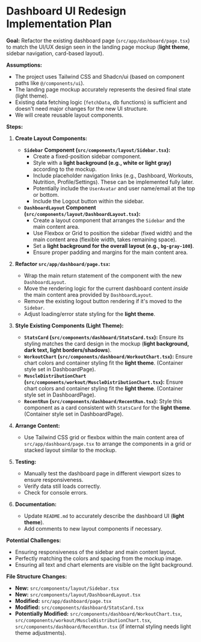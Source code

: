 # Dashboard UI Redesign Implementation Plan

**Goal:** Refactor the existing dashboard page (`src/app/dashboard/page.tsx`) to match the UI/UX design seen in the landing page mockup (**light theme**, sidebar navigation, card-based layout).

**Assumptions:**

*   The project uses Tailwind CSS and Shadcn/ui (based on component paths like `@/components/ui`).
*   The landing page mockup accurately represents the desired final state (light theme).
*   Existing data fetching logic (`fetchData`, db functions) is sufficient and doesn't need major changes for the new UI structure.
*   We will create reusable layout components.

**Steps:**

1.  **Create Layout Components:**
    *   **`Sidebar` Component (`src/components/layout/Sidebar.tsx`):**
        *   Create a fixed-position sidebar component.
        *   Style with a **light background (e.g., white or light gray)** according to the mockup.
        *   Include placeholder navigation links (e.g., Dashboard, Workouts, Nutrition, Profile/Settings). These can be implemented fully later.
        *   Potentially include the `UserAvatar` and user name/email at the top or bottom.
        *   Include the Logout button within the sidebar.
    *   **`DashboardLayout` Component (`src/components/layout/DashboardLayout.tsx`):**
        *   Create a layout component that arranges the `Sidebar` and the main content area.
        *   Use Flexbox or Grid to position the sidebar (fixed width) and the main content area (flexible width, takes remaining space).
        *   Set a **light background for the overall layout (e.g., `bg-gray-100`)**.
        *   Ensure proper padding and margins for the main content area.

2.  **Refactor `src/app/dashboard/page.tsx`:**
    *   Wrap the main return statement of the component with the new `DashboardLayout`.
    *   Move the rendering logic for the current dashboard content *inside* the main content area provided by `DashboardLayout`.
    *   Remove the existing logout button rendering if it's moved to the `Sidebar`.
    *   Adjust loading/error state styling for the **light theme**.

3.  **Style Existing Components (Light Theme):**
    *   **`StatsCard` (`src/components/dashboard/StatsCard.tsx`):** Ensure its styling matches the card design in the mockup (**light background, dark text, light borders/shadows**).
    *   **`WorkoutChart` (`src/components/dashboard/WorkoutChart.tsx`):** Ensure chart colors and container styling fit the **light theme**. (Container style set in DashboardPage).
    *   **`MuscleDistributionChart` (`src/components/workout/MuscleDistributionChart.tsx`):** Ensure chart colors and container styling fit the **light theme**. (Container style set in DashboardPage).
    *   **`RecentRun` (`src/components/dashboard/RecentRun.tsx`):** Style this component as a card consistent with `StatsCard` for the **light theme**. (Container style set in DashboardPage).

4.  **Arrange Content:**
    *   Use Tailwind CSS grid or flexbox within the main content area of `src/app/dashboard/page.tsx` to arrange the components in a grid or stacked layout similar to the mockup.

5.  **Testing:**
    *   Manually test the dashboard page in different viewport sizes to ensure responsiveness.
    *   Verify data still loads correctly.
    *   Check for console errors.

6.  **Documentation:**
    *   Update `README.md` to accurately describe the dashboard UI (**light theme**).
    *   Add comments to new layout components if necessary.

**Potential Challenges:**

*   Ensuring responsiveness of the sidebar and main content layout.
*   Perfectly matching the colors and spacing from the mockup image.
*   Ensuring all text and chart elements are visible on the light background.

**File Structure Changes:**

*   **New:** `src/components/layout/Sidebar.tsx`
*   **New:** `src/components/layout/DashboardLayout.tsx`
*   **Modified:** `src/app/dashboard/page.tsx`
*   **Modified:** `src/components/dashboard/StatsCard.tsx`
*   **Potentially Modified:** `src/components/dashboard/WorkoutChart.tsx`, `src/components/workout/MuscleDistributionChart.tsx`, `src/components/dashboard/RecentRun.tsx` (if internal styling needs light theme adjustments). 